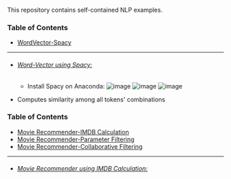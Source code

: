 This repository contains self-contained NLP examples.

### Table of Contents
  - <a href='#word-vector-spacy'>WordVector-Spacy</a> 
 
  
<hr>

- ###### [Word-Vector using Spacy:](https://github.com/rahulvaish/NaturalLanguageProcessing-Python/blob/Word-Vector/Spacy-Word2Vec.ipynb)
  * Install Spacy on Anaconda:
![image](https://user-images.githubusercontent.com/689226/50120718-83af1300-027c-11e9-85c1-7bacb4c129db.png)
![image](https://user-images.githubusercontent.com/689226/50121286-49df0c00-027e-11e9-9ab2-5a3e5875008b.png)
![image](https://user-images.githubusercontent.com/689226/50174045-228c4b80-031f-11e9-9546-c189b7f0acf8.png)
 * Computes similarity among all tokens' combinations
 


### Table of Contents
  - <a href='#movie-recommender-using-imdb-calculation'>Movie Recommender-IMDB Calculation</a> 
  - <a href='#movie-recommender-using-parameter-filtering'>Movie Recommender-Parameter Filtering</a> 
  - <a href='#movie-recommender-using-collaborative-filtering'>Movie Recommender-Collaborative Filtering</a> 
  
<hr>
 
- ###### [Movie Recommender using IMDB Calculation:](https://github.com/rahulvaish/RecommendationSystems-Python/blob/RecommendationSystems/MovieRecommender-IMDB.ipynb)
